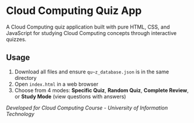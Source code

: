 # Cloud Computing Quiz App

A Cloud Computing quiz application built with pure HTML, CSS, and JavaScript for studying Cloud Computing concepts through interactive quizzes.

## Usage
1. Download all files and ensure `qu~z_database.json` is in the same directory
2. Open `index.html` in a web browser
3. Choose from 4 modes: **Specific Quiz**, **Random Quiz**, **Complete Review**, or **Study Mode** (view questions with answers)

*Developed for Cloud Computing Course - University of Information Technology* 